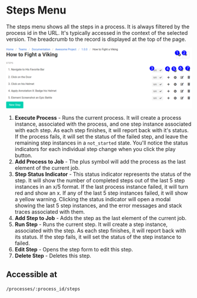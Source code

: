 # Steps Menu

The steps menu shows all the steps in a process. It is always filtered by the process id in the URL. It's typically accessed in the context of the selected version. The breadcrumb to the record is displayed at the top of the page.

![Step Menu Reference](images/step_menu_reference.png)

1. **Execute Process** - Runs the current process. It will create a process instance, associated with the process, and one step instance associated with each step. As each step finishes, it will report back with it's status. If the process fails, it will set the status of the failed step, and leave the remaining step instances in a `not_started` state. You'll notice the status indicators for each individual step change when you click the play button.
2. **Add Process to Job** - The plus symbol will add the process as the last element of the current job.
3. **Step Status Indicator** - This status indicator represents the status of the step. It will show the number of completed steps out of the last 5 step instances in an x/5 format. If the last process instance failed, it will turn red and show an x. If any of the last 5 step instances failed, it will show a yellow warning. Clicking the status indicator will open a modal showing the last 5 step instances, and the error messages and stack traces associated with them.
4. **Add Step to Job** - Adds the step as the last element of the current job.
5. **Run Step** - Runs the current step. It will create a step instance, associated with the step. As each step finishes, it will report back with its status. If the step fails, it will set the status of the step instance to failed.
6. **Edit Step** - Opens the step form to edit this step.
7. **Delete Step** - Deletes this step.

## Accessible at

`/processes/:process_id/steps`
